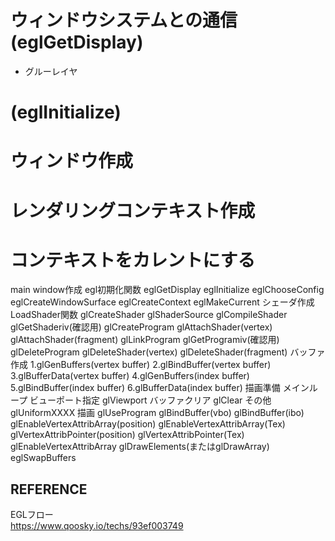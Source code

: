 # ウィンドウシステムとの通信(eglGetDisplay)
- グルーレイヤ


# (eglInitialize)

# ウィンドウ作成

# レンダリングコンテキスト作成

# コンテキストをカレントにする




main
window作成
egl初期化関数
eglGetDisplay
eglInitialize
eglChooseConfig
eglCreateWindowSurface
eglCreateContext
eglMakeCurrent
シェーダ作成
LoadShader関数
glCreateShader
glShaderSource
glCompileShader
glGetShaderiv(確認用)
glCreateProgram
glAttachShader(vertex)
glAttachShader(fragment)
glLinkProgram
glGetProgramiv(確認用)
glDeleteProgram
glDeleteShader(vertex)
glDeleteShader(fragment)
バッファ作成
1.glGenBuffers(vertex buffer)
2.glBindBuffer(vertex buffer)
3.glBufferData(vertex buffer)
4.glGenBuffers(index buffer)
5.glBindBuffer(index buffer)
6.glBufferData(index buffer)
描画準備
メインループ
ビューポート指定
glViewport
バッファクリア
glClear
その他
glUniformXXXX
描画
glUseProgram
glBindBuffer(vbo)
glBindBuffer(ibo)
glEnableVertexAttribArray(position)
glEnableVertexAttribArray(Tex)
glVertexAttribPointer(position)
glVertexAttribPointer(Tex)
glEnableVertexAttribArray
glDrawElements(またはglDrawArray)
eglSwapBuffers


## REFERENCE
EGLフロー  
https://www.qoosky.io/techs/93ef003749